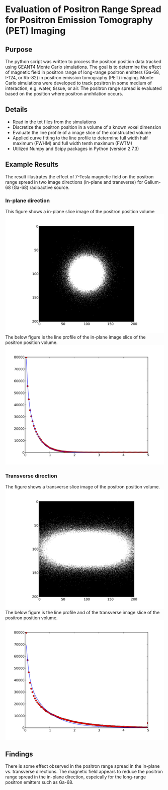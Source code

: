 Evaluation of Positron Range Spread for Positron Emission Tomography (PET) Imaging
===================================================================================================

Purpose
-------------------
The python script was written to process the positron position data tracked using GEANT4 Monte Carlo simulations.
The goal is to determine the effect of magnetic field in positron range of long-range positron emitters (Ga-68, I-124, or Rb-82) in positron emission tomography (PET) imaging.
Monte Carlo simulations were developed to track positron in some medium of interaction, e.g. water, tissue, or air.
The positron range spread is evaluated based on the position where positron annhilation occurs.


Details
--------------------
- Read in the txt files from the simulations
- Discretize the positron position in a volume of a known voxel dimension
- Evaluate the line profile of a image slice of the constructed volume
- Applied curve fitting to the line profile to determine full width half maximum (FWHM) and full width tenth maximum (FWTM)
- Utilized Numpy and Scipy packages in Python (version 2.7.3)

Example Results
--------------------
The result illustrates the effect of 7-Tesla magnetic field on the positron range spread in two image directions (in-plane and transverse) for Galium-68 (Ga-68) radioactive source.

### In-plane direction
This figure shows a in-plane slice image of the positron position volume 
![fig1](https://github.com/clarehchao/Project1/blob/master/data/XPositronPostPosition_Run1_50.jpg "A slice image of the positron position volume")
The below figure is the line profile of the in-plane image slice of the positron position volume.
![fig2](https://github.com/clarehchao/Project1/blob/master/data/XLineProfileFit_PostPosition_Run1_50.jpg "Line profile in X-diretion of the positron position volume")

### Transverse direction
The figure shows a transverse slice image of the positron position volume.
![fig3](https://github.com/clarehchao/Project1/blob/master/data/ZPositronPostPosition_Run1_50.jpg "A slice image of the positron position volume")
The below figure is the line profile and of the transverse image slice of the positron position volume.
![fig4](https://github.com/clarehchao/Project1/blob/master/data/ZLineProfileFit_PostPosition_Run1_50.jpg "Line profile in X-diretion of the positron position volume")

Findings
--------------------
There is some effect observed in the positron range spread in the in-plane vs. transverse directions.  The magnetic field appears to reduce the positron range spread in the in-plane direction, espeically for the long-range positron emitters such as Ga-68.













